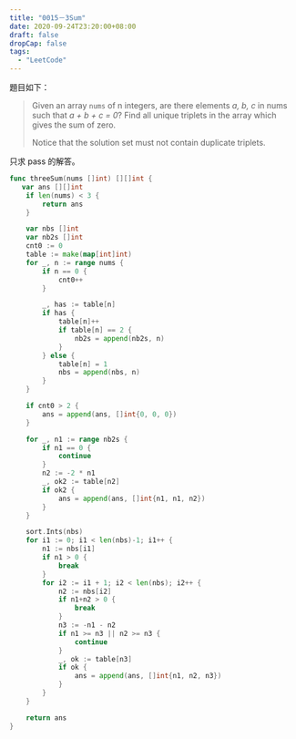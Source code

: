 ```yaml
---
title: "0015－3Sum"
date: 2020-09-24T23:20:00+08:00
draft: false
dropCap: false
tags:
  - "LeetCode"
---
```


題目如下：

> Given an array `nums` of n integers, are there elements _a, b, c_ in nums such that _a + b + c = 0_? Find all unique triplets in the array which gives the sum of zero.
>
> Notice that the solution set must not contain duplicate triplets.

只求 pass 的解答。

```go
func threeSum(nums []int) [][]int {
   var ans [][]int
	if len(nums) < 3 {
		return ans
	}

	var nbs []int
	var nb2s []int
	cnt0 := 0
	table := make(map[int]int)
	for _, n := range nums {
		if n == 0 {
			cnt0++
		}

		_, has := table[n]
		if has {
			table[n]++
			if table[n] == 2 {
				nb2s = append(nb2s, n)
			}
		} else {
			table[n] = 1
			nbs = append(nbs, n)
		}
	}

	if cnt0 > 2 {
		ans = append(ans, []int{0, 0, 0})
	}

	for _, n1 := range nb2s {
        if n1 == 0 {
			continue
		}
		n2 := -2 * n1
		_, ok2 := table[n2]
		if ok2 {
			ans = append(ans, []int{n1, n1, n2})
		}
	}

	sort.Ints(nbs)
	for i1 := 0; i1 < len(nbs)-1; i1++ {
		n1 := nbs[i1]
		if n1 > 0 {
			break
		}
		for i2 := i1 + 1; i2 < len(nbs); i2++ {
			n2 := nbs[i2]
			if n1+n2 > 0 {
				break
			}
			n3 := -n1 - n2
			if n1 >= n3 || n2 >= n3 {
				continue
			}
			_, ok := table[n3]
			if ok {
				ans = append(ans, []int{n1, n2, n3})
			}
		}
	}

	return ans
}
```

